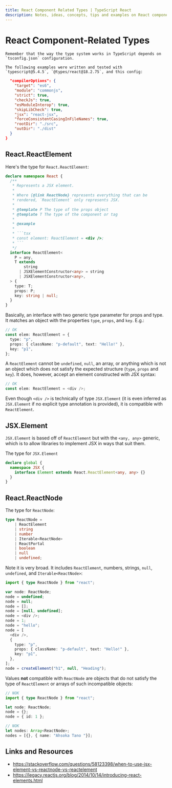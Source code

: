 ```yaml
---
title: React Component Related Types | TypeScript React
description: Notes, ideas, concepts, tips and examples on React component Related types with TypeScript.
---
```


# React Component-Related Types

```{note}
Remember that the way the type system works in TypeScript depends on `tsconfig.json` configuration.
```

```{tip}
The following examples were written and tested with `typescript@5.4.5`, `@types/react@18.2.75`, and this config:
```

```json
  "compilerOptions": {
    "target": "es6",
    "module": "commonjs",
    "strict": true,
    "checkJs": true,
    "esModuleInterop": true,
    "skipLibCheck": true,
    "jsx": "react-jsx",
    "forceConsistentCasingInFileNames": true,
    "rootDir": "./src",
    "outDir": "./dist"
  }
}
```

## React.ReactElement

Here's the type for `React.ReactElement`:

```typescript
declare namespace React {
  /**
   * Represents a JSX element.
   *
   * Where {@link ReactNode} represents everything that can be
   * rendered, `ReactElement` only represents JSX.
   *
   * @template P The type of the props object
   * @template T The type of the component or tag
   *
   * @example
   *
   * ```tsx
   * const element: ReactElement = <div />;
   * ```
   */
  interface ReactElement<
    P = any,
    T extends
        string 
      | JSXElementConstructor<any> = string
      | JSXElementConstructor<any>,
  > {
    type: T;
    props: P;
    key: string | null;
  }
}
```

Basically, an interface with two generic type parameter for props and type.
It matches an object with the properties `type`, `props`, and `key`.
E.g.:

```typescript
// OK
const elem: ReactElement = {
  type: "p",
  props: { className: "p-default", text: "Hello!" },
  key: "p1",
};
```

A `ReactElement` cannot be `undefined`, `null`, an array, or anything which is not an object which does not satisfy the expected structure (`type`, `props` and `key`).
It does, however, accept an element constructed with JSX syntax:

```typescript
// OK
const elem: ReactElement = <div />;
```

Even though `<div />` is technically of type `JSX.Element` (it is even inferred as `JSX.Element` if no explicit type annotation is provided), it is compatible with `ReactElement`.

## JSX.Element

`JSX.Element` is based off of `ReactElement` but with the `<any, any>` generic, which is to allow libraries to implement JSX in ways that suit them.

The type for `JSX.Element`
```typescript
declare global {
  namespace JSX {
    interface Element extends React.ReactElement<any, any> {}
  }
}
```


## React.ReactNode

The type for `ReactNode`:

```typescript
type ReactNode =
    | ReactElement
    | string
    | number
    | Iterable<ReactNode>
    | ReactPortal
    | boolean
    | null
    | undefined;
```

Note it is very broad.
It includes `ReactElement`, numbers, strings, `null`, `undefined`, and `Iterable<ReactNode>`:

```typescript
import { type ReactNode } from "react";

var node: ReactNode;
node = undefined;
node = null;
node = [];
node = [null, undefined];
node = <div />;
node = 1;
node = "hello";
node = [
  <div />,
  {
    type: "p",
    props: { className: "p-default", text: "Hello!" },
    key: "p1",
  },
];
node = createElement("h1", null, "Heading");
```

Values **not** compatible with `ReactNode` are objects that do not satisfy the type of `ReactElement` or arrays of such incompatible objects:

```typescript
// NOK
import { type ReactNode } from "react";

let node: ReactNode;
node = {};
node = { id: 1 };

// NOK
let nodes: Array<ReactNode>;
nodes = [{}, { name: "Ahsoka Tano "}];
```

## Links and Resources

- https://stackoverflow.com/questions/58123398/when-to-use-jsx-element-vs-reactnode-vs-reactelement
- https://legacy.reactjs.org/blog/2014/10/14/introducing-react-elements.html

